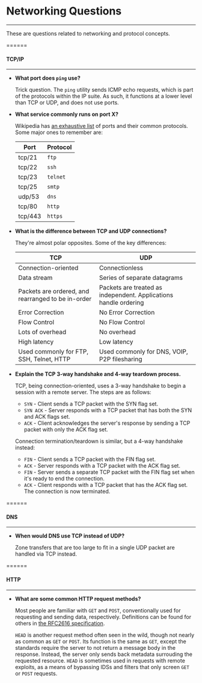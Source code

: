 # Networking Questions
------
These are questions related to networking and protocol concepts. 


======
#### TCP/IP
------

+ **What port does `ping` use?**

   Trick question. The `ping` utility sends ICMP echo requests, which is part of the protocols within the IP 
suite. As such, it functions at a lower level than TCP or UDP, and does not use ports. 

+ **What service commonly runs on port X?**

   Wikipedia has [an exhaustive list](https://en.wikipedia.org/wiki/List_of_TCP_and_UDP_port_numbers) of 
ports and their common protocols. Some major ones to remember are:

   Port | Protocol
   --- | --- 
   tcp/21   | `ftp` 
   tcp/22   | `ssh` 
   tcp/23   | `telnet` 
   tcp/25   | `smtp`
   udp/53   | `dns`
   tcp/80   | `http`
   tcp/443  | `https`

+ **What is the difference between TCP and UDP connections?**

    They're almost polar opposites. Some of the key differences:

    TCP                 | UDP
    ------------------- | --------------
    Connection-oriented | Connectionless
    Data stream         | Series of separate datagrams
    Packets are ordered, and rearranged to be in-order | Packets are treated as independent. Applications handle ordering 
    Error Correction    | No Error Correction
    Flow Control        | No Flow Control
    Lots of overhead    | No overhead
    High latency        | Low latency
    Used commonly for FTP, SSH, Telnet, HTTP | Used commonly for DNS, VOIP, P2P filesharing 

+ **Explain the TCP 3-way handshake and 4-way teardown process.**

    TCP, being connection-oriented, uses a 3-way handshake to begin a session with a remote server. The steps 
are as follows:

    + `SYN` - Client sends a TCP packet with the SYN flag set.
    + `SYN ACK` - Server responds with a TCP packet that has both the SYN and ACK flags set.
    + `ACK` - Client acknowledges the server's response by sending a TCP packet with only the ACK flag set.

    Connection termination/teardown is similar, but a 4-way handshake instead:

    + `FIN` - Client sends a TCP packet with the FIN flag set.
    + `ACK` - Server responds with a TCP packet with the ACK flag set.
    + `FIN` - Server sends a separate TCP packet with the FIN flag set when it's ready to end the connection.
    + `ACK` - Client responds with a TCP packet that has the ACK flag set. The connection is now terminated.

======
#### DNS
------

+ **When would DNS use TCP instead of UDP?**

   Zone transfers that are too large to fit in a single UDP packet are handled via TCP instead.


======
#### HTTP
------

+ **What are some common HTTP request methods?**

   Most people are familiar with `GET` and `POST`, conventionally used for requesting and sending data, 
respectively. Definitions can be found for others in [the RFC2616 
specification](https://www.w3.org/Protocols/rfc2616/rfc2616-sec9.html).

   `HEAD` is another request method often seen in the wild, though not nearly as common as `GET` or `POST`. 
Its function is the same as `GET`, except the standards require the server to not return a message body in 
the response. Instead, the server only sends back metadata surrouding the requested resource. `HEAD` is sometimes 
used in requests with remote exploits, as a means of bypassing IDSs and filters that only screen `GET` or 
`POST` requests.
